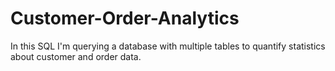 # Customer-Order-Analytics
In this SQL I'm querying a database with multiple tables to quantify statistics about customer and order data.
